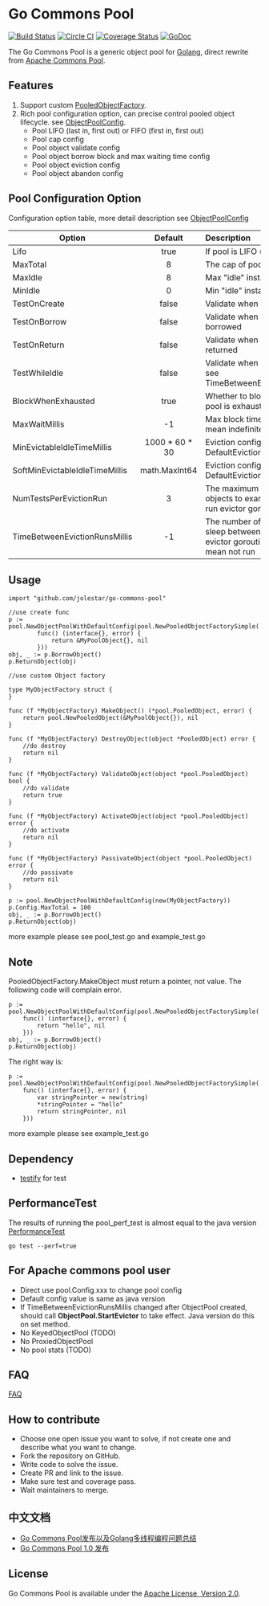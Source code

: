 Go Commons Pool
=====

[![Build Status](https://travis-ci.org/jolestar/go-commons-pool.svg?branch=master)](https://travis-ci.org/jolestar/go-commons-pool)
[![Circle CI](https://circleci.com/gh/jolestar/go-commons-pool.svg?style=svg)](https://circleci.com/gh/jolestar/go-commons-pool)
[![Coverage Status](https://coveralls.io/repos/jolestar/go-commons-pool/badge.svg?branch=master&service=github&_day=201606)](https://coveralls.io/github/jolestar/go-commons-pool?branch=master)
[![GoDoc](http://godoc.org/github.com/jolestar/go-commons-pool?status.svg)](http://godoc.org/github.com/jolestar/go-commons-pool)

The Go Commons Pool is a generic object pool for [Golang](http://golang.org/), direct rewrite from [Apache Commons Pool](https://commons.apache.org/proper/commons-pool/).


Features
-------
1. Support custom [PooledObjectFactory](https://godoc.org/github.com/jolestar/go-commons-pool#PooledObjectFactory).
1. Rich pool configuration option, can precise control pooled object lifecycle. see [ObjectPoolConfig](https://godoc.org/github.com/jolestar/go-commons-pool#ObjectPoolConfig).
	* Pool LIFO (last in, first out) or FIFO (first in, first out) 
	* Pool cap config
	* Pool object validate config
	* Pool object borrow block and max waiting time config
	* Pool object eviction config
	* Pool object abandon config

Pool Configuration Option
-------

Configuration option table, more detail description see [ObjectPoolConfig](https://godoc.org/github.com/jolestar/go-commons-pool#ObjectPoolConfig)

| Option                        | Default        | Description  |
| ------------------------------|:--------------:| :------------|
| Lifo                          | true           |If pool is LIFO (last in, first out)|
| MaxTotal                      | 8              |The cap of pool|
| MaxIdle                       | 8              |Max "idle" instances in the pool |
| MinIdle                       | 0              |Min "idle" instances in the pool |
| TestOnCreate                  | false          |Validate when object is created|
| TestOnBorrow                  | false          |Validate when object is borrowed|
| TestOnReturn                  | false          |Validate when object is returned|
| TestWhileIdle                 | false          |Validate when object is idle, see TimeBetweenEvictionRunsMillis |
| BlockWhenExhausted            | true           |Whether to block when the pool is exhausted  |
| MaxWaitMillis                 | -1             |Max block time, less than 0 mean indefinitely|
| MinEvictableIdleTimeMillis    | 1000 * 60 * 30 |Eviction configuration,see DefaultEvictionPolicy |
| SoftMinEvictableIdleTimeMillis| math.MaxInt64  |Eviction configuration,see DefaultEvictionPolicy  |
| NumTestsPerEvictionRun        | 3              |The maximum number of objects to examine during each run evictor goroutine |
| TimeBetweenEvictionRunsMillis | -1             |The number of milliseconds to sleep between runs of the evictor goroutine, less than 0 mean not run |


Usage
-------
    import "github.com/jolestar/go-commons-pool"

    //use create func
    p := pool.NewObjectPoolWithDefaultConfig(pool.NewPooledObjectFactorySimple(
    		func() (interface{}, error) {
    			return &MyPoolObject{}, nil
    		}))
    obj, _ := p.BorrowObject()
    p.ReturnObject(obj)
    	
    //use custom Object factory
    
    type MyObjectFactory struct {
    }
    
    func (f *MyObjectFactory) MakeObject() (*pool.PooledObject, error) {
    	return pool.NewPooledObject(&MyPoolObject{}), nil
    }
    
    func (f *MyObjectFactory) DestroyObject(object *PooledObject) error {
    	//do destroy
    	return nil
    }
    
    func (f *MyObjectFactory) ValidateObject(object *pool.PooledObject) bool {
    	//do validate
    	return true
    }
    
    func (f *MyObjectFactory) ActivateObject(object *pool.PooledObject) error {
    	//do activate
    	return nil
    }
    
    func (f *MyObjectFactory) PassivateObject(object *pool.PooledObject) error {
    	//do passivate
    	return nil
    }
    
    p := pool.NewObjectPoolWithDefaultConfig(new(MyObjectFactory))
    p.Config.MaxTotal = 100
    obj, _ := p.BorrowObject()
    p.ReturnObject(obj)

more example please see pool_test.go and example_test.go

Note
-------
PooledObjectFactory.MakeObject must return a pointer, not value.
The following code will complain error. 

	p := pool.NewObjectPoolWithDefaultConfig(pool.NewPooledObjectFactorySimple(
		func() (interface{}, error) {
			return "hello", nil
		}))
	obj, _ := p.BorrowObject()
	p.ReturnObject(obj)

The right way is:

	p := pool.NewObjectPoolWithDefaultConfig(pool.NewPooledObjectFactorySimple(
		func() (interface{}, error) {
			var stringPointer = new(string)
			*stringPointer = "hello"
			return stringPointer, nil
		}))

more example please see example_test.go

Dependency
-------
* [testify](https://github.com/stretchr/testify) for test

PerformanceTest
-------
The results of running the pool_perf_test is almost equal to the java version [PerformanceTest](https://github.com/apache/commons-pool/blob/trunk/src/test/java/org/apache/commons/pool2/performance/PerformanceTest.java)
    
    go test --perf=true

For Apache commons pool user
-------
* Direct use pool.Config.xxx to change pool config
* Default config value is same as java version
* If TimeBetweenEvictionRunsMillis changed after ObjectPool created, should call  **ObjectPool.StartEvictor** to take effect. Java version do this on set method.
* No KeyedObjectPool (TODO)
* No ProxiedObjectPool
* No pool stats (TODO)

FAQ
-------
[FAQ](https://github.com/jolestar/go-commons-pool/wiki/FAQ)

How to contribute
-------
* Choose one open issue you want to solve, if not create one and describe what you want to change.
* Fork the repository on GitHub.
* Write code to solve the issue.
* Create PR and link to the issue.
* Make sure test and coverage pass.
* Wait maintainers to merge.

中文文档
-------
* [Go Commons Pool发布以及Golang多线程编程问题总结](http://jolestar.com/go-commons-pool-and-go-concurrent/)
* [Go Commons Pool 1.0 发布](http://jolestar.com/go-commons-pool-v1-release/)


License
-------

Go Commons Pool is available under the [Apache License, Version 2.0](http://www.apache.org/licenses/LICENSE-2.0.html).
